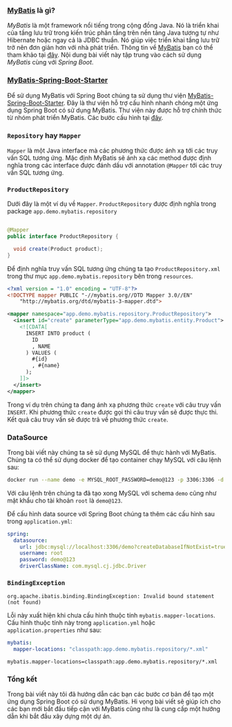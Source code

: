 ### [MyBatis](https://mybatis.org/mybatis-3/index.html) là gì?

*MyBatis* là một framework nổi tiếng trong cộng đồng Java. Nó là triển khai của tầng lưu trữ trong kiến trúc phân tầng trên nền tảng Java tương tự như Hibernate hoặc ngay cả là JDBC thuần. Nó giúp việc triển khai tầng lưu trữ trở nên đơn giản hơn với nhà phát triển. Thông tin về [MyBatis](https://mybatis.org/mybatis-3/index.html) bạn có thể tham khảo tại [đây](https://mybatis.org/mybatis-3/index.html). Nội dung bài viết này tập trung vào cách sử dụng *MyBatis* cùng với *Spring Boot*.

### [MyBatis-Spring-Boot-Starter](https://mybatis.org/spring-boot-starter/mybatis-spring-boot-autoconfigure/index.html)

Để sử dụng MyBatis với Spring Boot chúng ta sử dụng thư viện [MyBatis-Spring-Boot-Starter](https://mybatis.org/spring-boot-starter/mybatis-spring-boot-autoconfigure/index.html). Đây là thư viện hỗ trợ cấu hình nhanh chóng một ứng dụng Spring Boot có sử dụng MyBatis. Thư viện này được hỗ trợ chính thức từ nhóm phát triển MyBatis. Các bước cấu hình tại [đây](https://mybatis.org/spring-boot-starter/mybatis-spring-boot-autoconfigure/index.html#installation).

### `Repository` hay `Mapper`

`Mapper` là một Java interface mà các phương thức được ánh xạ tới các truy vấn SQL tương ứng. Mặc định MyBatis sẽ ánh xạ các method được định nghĩa trong các interface được đánh dấu với annotation `@Mapper` tới các truy vấn SQL tương ứng.

### `ProductRepository`

Dưới đây là một ví dụ về `Mapper`. `ProductRepository` được định nghĩa trong package `app.demo.mybatis.repository`

```java

@Mapper
public interface ProductRepository {

  void create(Product product);
}
```

Để định nghĩa truy vấn SQL tương ứng chúng ta tạo `ProductRepository.xml` trong thư mục `app.demo.mybatis.repository` bên trong `resources`.

```xml
<?xml version = "1.0" encoding = "UTF-8"?>
<!DOCTYPE mapper PUBLIC "-//mybatis.org//DTD Mapper 3.0//EN"
    "http://mybatis.org/dtd/mybatis-3-mapper.dtd">

<mapper namespace="app.demo.mybatis.repository.ProductRepository">
  <insert id="create" parameterType="app.demo.mybatis.entity.Product">
    <![CDATA[
      INSERT INTO product (
        ID
        , NAME
      ) VALUES (
        #{id}
        , #{name}
      );
    ]]>
  </insert>
</mapper>
```

Trong ví dụ trên chúng ta đang ánh xạ phương thức `create` với câu truy vấn `INSERT`. Khi phương thức `create` được gọi thì câu truy vấn sẽ được thực thi. Kết quả câu truy vấn sẽ được trả về phương thức `create`.

### DataSource

Trong bài viết này chúng ta sẽ sử dụng MySQL để thực hành với MyBatis. Chúng ta có thể sử dụng docker để tạo container chạy MySQL với câu lệnh sau:

```bash
docker run --name demo -e MYSQL_ROOT_PASSWORD=demo@123 -p 3306:3306 -d mysql --lower_case_table_names=1
```

Với câu lệnh trên chúng ta đã tạo xong MySQL với schema `demo` cũng như mật khẩu cho tài khoản `root` là `demo@123`.

Để cấu hình data source với Spring Boot chúng ta thêm các cấu hình sau trong `application.yml`:

```yaml
spring:
  datasource:
    url: jdbc:mysql://localhost:3306/demo?createDatabaseIfNotExist=true
    username: root
    password: demo@123
    driverClassName: com.mysql.cj.jdbc.Driver
```

### `BindingException`

```
org.apache.ibatis.binding.BindingException: Invalid bound statement (not found)
```

Lỗi này xuất hiện khi chưa cấu hình thuộc tính `mybatis.mapper-locations`. Cấu hình thuộc tính này trong `application.yml` hoặc `application.properties` như sau:

```yaml
mybatis:
  mapper-locations: "classpath:app.demo.mybatis.repository/*.xml"
```

```properties
mybatis.mapper-locations=classpath:app.demo.mybatis.repository/*.xml
```

### Tổng kết

Trong bài viết này tôi đã hướng dẫn các bạn các bước cơ bản để tạo một ứng dụng Spring Boot có sử dụng MyBatis. Hi vọng bài viết sẽ giúp ích cho các bạn mới bắt đầu tiếp cận với MyBatis cũng như là cung cấp một hướng dẫn khi bắt đầu xây dựng một dự án.

